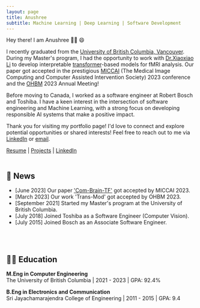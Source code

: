 ```yaml
---
layout: page
title: Anushree
subtitle: Machine Learning | Deep Learning | Software Development
---
```


Hey there! I am Anushree :woman_technologist: :smile:

I recently graduated from the [University of British Columbia, Vancouver](https://www.ubc.ca/). During my Master's program, I had the opportunity to work with [Dr.Xiaoxiao Li](https://xxlya.github.io/xiaoxiao/) to develop interpretable [transformer](https://ai.googleblog.com/2017/08/transformer-novel-neural-network.html)-based models for fMRI analysis. Our paper got accepted in the prestigious [MICCAI](https://conferences.miccai.org/2023/en/) (The Medical Image Computing and Computer Assisted Intervention Society) 2023 conference and the [OHBM](https://www.humanbrainmapping.org/i4a/pages/index.cfm?pageid=4114) 2023 Annual Meeting!

Before moving to Canada, I worked as a software engineer at Robert Bosch and Toshiba. I have a keen interest in the intersection of software engineering and Machine Learning, with a strong focus on developing responsible AI systems that make a positive impact.

Thank you for visiting my portfolio page! I'd love to connect and explore potential opportunities or shared interests! Feel free to reach out to me via [LinkedIn](https://www.linkedin.com/in/anushree-bannadabhavi-585435122/) or [email](mailto:anushree.bannadabhavi@gmail.com). 

[Resume](../Anushree_Resume.pdf)  |  [Projects](../projects/)  |  [LinkedIn](https://www.linkedin.com/in/anushree-bannadabhavi-585435122/)
<br/><br/>
<h2 id="️-news"> 📃 News </h2>

- [June 2023] Our paper ['Com-Brain-TF'](../2023-05-10-Transformer-based-models-for-fMRI-analysis/) got accepted by MICCAI 2023.
- [March 2023] Our work 'Trans-Mod' got accepted by OHBM 2023.
- [September 2021] Started my Master's program at the University of British Columbia.
- [July 2018] Joined Toshiba as a Software Engineer (Computer Vision).
- [July 2015] Joined Bosch as an Associate Software Engineer.
<!-- <h2 id="-publications"> 📚 Publications </h2> -->
<br/><br/>
<h2 id="-education"> 👩‍🎓 Education </h2>

<p><strong>M.Eng in Computer Engineering</strong> <br> The University of British Columbia | 2021 - 2023 | GPA: 92.4% </p>

<p><strong>B.Eng in Electronics and Communication</strong> <br> Sri Jayachamarajendra College of Engineering | 2011 - 2015 | GPA: 9.4 <br> </p>


